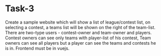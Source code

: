 # Task-3
Create a sample website which will show a list of league/contest list, on selecting a contest, a teams list will be shown on the right of the team-list. There are two-type users - contest-owner and team-owner and players. Contest owners can see only teams with player-list of his contest, Team owners can see all players but a player can see the teams and contests he is in. Frontend must be in vuejs.
